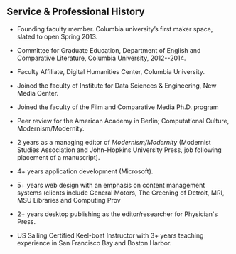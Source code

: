 ## Service & Professional History

- Founding faculty member. Columbia university’s first maker space, slated to open Spring 2013.

- Committee for Graduate Education, Department of English and Comparative Literature, Columbia University, 2012--2014.

- Faculty Affiliate, Digital Humanities Center, Columbia University.

- Joined the faculty of Institute for Data Sciences & Engineering, New Media Center.

- Joined the faculty of the Film and Comparative Media Ph.D. program 

- Peer review for the American Academy in Berlin; Computational Culture, Modernism/Modernity.

- 2 years as a managing editor of *Modernism/Modernity* (Modernist Studies Association and John-Hopkins University Press, job following  placement of a manuscript).

- 4+ years application development (Microsoft).

- 5+ years web design with an emphasis on content management systems (clients include General Motors, The Greening of Detroit, MRI, MSU Libraries and Computing Prov

- 2+ years desktop publishing as the editor/researcher for Physician's Press.

- US Sailing Certified Keel-boat Instructor with 3+ years teaching experience in San Francisco Bay and Boston Harbor.

